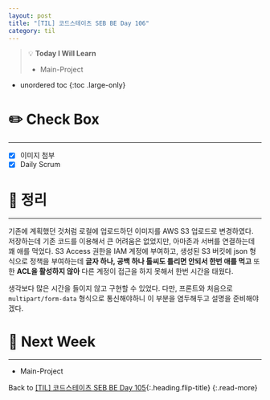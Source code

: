 ```yaml
---
layout: post
title: "[TIL] 코드스테이츠 SEB BE Day 106"
category: til
---
```

> 💡 **Today I Will Learn**
>
> * Main-Project

* unordered toc
{:toc .large-only}

# ✏️ Check Box
***

* [x] <label>이미지 첨부</label>
* [x] <label>Daily Scrum</label>

# 📌 정리
***

기존에 계획했던 것처럼 로컬에 업로드하던 이미지를 AWS S3 업로드로 변경하였다. 저장하는데 기존 코드를 이용해서 큰 어려움은 없었지만, 아마존과 서버를 연결하는데 꽤 애를 먹었다. S3 Access 권한을 IAM 계정에 부여하고, 생성된 S3 버킷에 json 형식으로 정책을 부여하는데 **글자 하나, 공백 하나 톨씨도 틀리면 안되서 한번 애를 먹고** 또한 **ACL을 활성하지 않아** 다른 계정이 접근을 하지 못해서 한번 시간을 태웠다.

생각보다 많은 시간을 들이지 않고 구현할 수 있었다. 다만, 프론트와 처음으로 `multipart/form-data` 형식으로 통신해야하니 이 부분을 염두해두고 설명을 준비해야겠다.

# 🎯 Next Week
***

* Main-Project

Back to [[TIL] 코드스테이츠 SEB BE Day 105](220927-til){:.heading.flip-title}
{:.read-more}